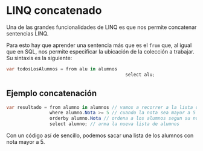 # LINQ concatenado

Una de las grandes funcionalidades de LINQ es que nos permite concatenar sentencias LINQ.

Para esto hay que aprender una sentencia más que es el `from` que, al igual que en SQL, nos permite especificar la ubicación de la colección a trabajar. Su sintaxis es la siguiente:

```csharp
var todosLosAlumnos = from alu in alumnos
											select alu;
```

## Ejemplo concatenación

```csharp
var resultado = from alumno in alumnos // vamos a recorrer a la lista de alumnos
                where alumno.Nota >= 5 // cuando la nota sea mayor a 5
                orderby alumno.Nota // ordena a los alumnos segun su nota
                select alumno; // arma la nueva lista de alumnos
```

Con un código así de sencillo, podemos sacar una lista de los alumnos con nota mayor a 5.